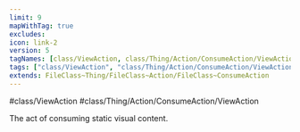 ```yaml
---
limit: 9
mapWithTag: true
excludes:
icon: link-2
version: 5
tagNames: [class/ViewAction, class/Thing/Action/ConsumeAction/ViewAction, schema-org/ViewAction]
tags: ["class/ViewAction", "class/Thing/Action/ConsumeAction/ViewAction"]
extends: FileClass~Thing/FileClass~Action/FileClass~ConsumeAction
---
```


#class/ViewAction
#class/Thing/Action/ConsumeAction/ViewAction


The act of consuming static visual content.

